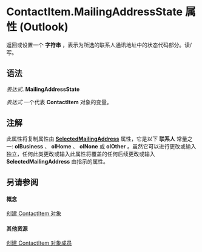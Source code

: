
# ContactItem.MailingAddressState 属性 (Outlook)

返回或设置一个 **字符串** ，表示为所选的联系人通讯地址中的状态代码部分。读/写。


## 语法

 _表达式_. **MailingAddressState**

 _表达式_ 一个代表 **ContactItem** 对象的变量。


## 注解

此属性将复制属性由 **[SelectedMailingAddress](7f0a68a0-2663-276f-7217-f580d63edb51.md)** 属性，它是以下 **联系人** 常量之一: **olBusiness** 、 **olHome** 、 **olNone** 或 **olOther** 。虽然它可以进行更改或输入独立，任何此类更改或输入此属性将覆盖的任何后续更改或输入 **SelectedMailingAddress** 由指示的属性。


## 另请参阅


#### 概念


[创建 ContactItem 对象](8e32093c-a678-f1fd-3f35-c2d8994d166f.md)
#### 其他资源


[创建 ContactItem 对象成员](a8b13369-4c87-02aa-e62a-1f3067e559fa.md)